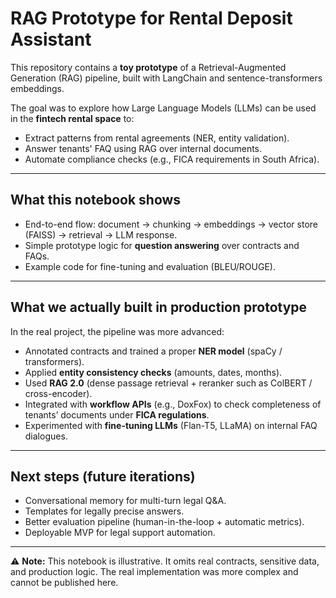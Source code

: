 
# RAG Prototype for Rental Deposit Assistant

This repository contains a **toy prototype** of a Retrieval-Augmented Generation (RAG) pipeline, built with LangChain and sentence-transformers embeddings.

The goal was to explore how Large Language Models (LLMs) can be used in the **fintech rental space** to:
- Extract patterns from rental agreements (NER, entity validation).
- Answer tenants' FAQ using RAG over internal documents.
- Automate compliance checks (e.g., FICA requirements in South Africa).

---

## What this notebook shows
- End-to-end flow: document → chunking → embeddings → vector store (FAISS) → retrieval → LLM response.
- Simple prototype logic for **question answering** over contracts and FAQs.
- Example code for fine-tuning and evaluation (BLEU/ROUGE).

---

## What we actually built in production prototype
In the real project, the pipeline was more advanced:
- Annotated contracts and trained a proper **NER model** (spaCy / transformers).
- Applied **entity consistency checks** (amounts, dates, months).
- Used **RAG 2.0** (dense passage retrieval + reranker such as ColBERT / cross-encoder).
- Integrated with **workflow APIs** (e.g., DoxFox) to check completeness of tenants’ documents under **FICA regulations**.
- Experimented with **fine-tuning LLMs** (Flan-T5, LLaMA) on internal FAQ dialogues.

---

## Next steps (future iterations)
- Conversational memory for multi-turn legal Q&A.
- Templates for legally precise answers.
- Better evaluation pipeline (human-in-the-loop + automatic metrics).
- Deployable MVP for legal support automation.

---

⚠️ **Note:** This notebook is illustrative. It omits real contracts, sensitive data, and production logic. The real implementation was more complex and cannot be published here.
